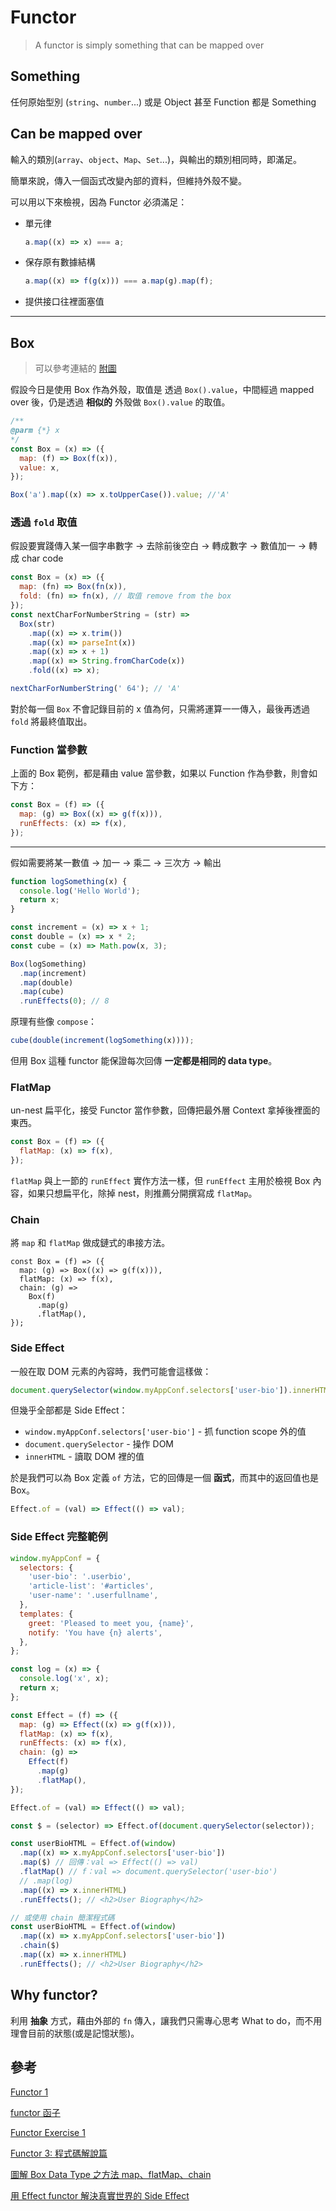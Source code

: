 # Functor

> A functor is simply something that can be mapped over

## Something

任何原始型別 (`string`、`number`...) 或是 Object 甚至 Function 都是 Something

## Can be mapped over

輸入的類別(`array`、`object`、`Map`、`Set`...)，與輸出的類別相同時，即滿足。

簡單來說，傳入一個函式改變內部的資料，但維持外殼不變。

可以用以下來檢視，因為 Functor 必須滿足：

- 單元律
  ```js
  a.map((x) => x) === a;
  ```
- 保存原有數據結構

  ```js
  a.map((x) => f(g(x))) === a.map(g).map(f);
  ```

- 提供接口往裡面塞值

---

## Box

> 可以參考連結的 [附圖](https://ithelp.ithome.com.tw/articles/10241001)

假設今日是使用 Box 作為外殼，取值是 透過 `Box().value`，中間經過 mapped over 後，仍是透過 **相似的** 外殼做 `Box().value` 的取值。

```js
/**
@parm {*} x
*/
const Box = (x) => ({
  map: (f) => Box(f(x)),
  value: x,
});

Box('a').map((x) => x.toUpperCase()).value; //'A'
```

### 透過 `fold` 取值

假設要實踐傳入某一個字串數字 -> 去除前後空白 -> 轉成數字 -> 數值加一 -> 轉成 char code

```js
const Box = (x) => ({
  map: (fn) => Box(fn(x)),
  fold: (fn) => fn(x), // 取值 remove from the box
});
const nextCharForNumberString = (str) =>
  Box(str)
    .map((x) => x.trim())
    .map((x) => parseInt(x))
    .map((x) => x + 1)
    .map((x) => String.fromCharCode(x))
    .fold((x) => x);

nextCharForNumberString(' 64'); // 'A'
```

對於每一個 `Box` 不會記錄目前的 x 值為何，只需將運算一一傳入，最後再透過 `fold` 將最終值取出。

### Function 當參數

上面的 Box 範例，都是藉由 value 當參數，如果以 Function 作為參數，則會如下方：

```js
const Box = (f) => ({
  map: (g) => Box((x) => g(f(x))),
  runEffects: (x) => f(x),
});
```

---

假如需要將某一數值 -> 加一 -> 乘二 -> 三次方 -> 輸出

```js
function logSomething(x) {
  console.log('Hello World');
  return x;
}

const increment = (x) => x + 1;
const double = (x) => x * 2;
const cube = (x) => Math.pow(x, 3);

Box(logSomething)
  .map(increment)
  .map(double)
  .map(cube)
  .runEffects(0); // 8
```

原理有些像 `compose`：

```js
cube(double(increment(logSomething(x))));
```

但用 Box 這種 functor 能保證每次回傳 **一定都是相同的 data type**。

### FlatMap

un-nest 扁平化，接受 Functor 當作參數，回傳把最外層 Context 拿掉後裡面的東西。

```js
const Box = (f) => ({
  flatMap: (x) => f(x),
});
```

`flatMap` 與上一節的 `runEffect` 實作方法一樣，但 `runEffect` 主用於檢視 Box 內容，如果只想扁平化，除掉 nest，則推薦分開撰寫成 `flatMap`。

### Chain

將 `map` 和 `flatMap` 做成鏈式的串接方法。

```js{4}
const Box = (f) => ({
  map: (g) => Box((x) => g(f(x))),
  flatMap: (x) => f(x),
  chain: (g) =>
    Box(f)
      .map(g)
      .flatMap(),
});
```

### Side Effect

一般在取 DOM 元素的內容時，我們可能會這樣做：

```js
document.querySelector(window.myAppConf.selectors['user-bio']).innerHTML;
```

但幾乎全部都是 Side Effect：

- `window.myAppConf.selectors['user-bio']` - 抓 function scope 外的值
- `document.querySelector` - 操作 DOM
- `innerHTML` - 讀取 DOM 裡的值

於是我們可以為 Box 定義 `of` 方法，它的回傳是一個 **函式**，而其中的返回值也是 Box。

```js
Effect.of = (val) => Effect(() => val);
```

### Side Effect 完整範例

```js
window.myAppConf = {
  selectors: {
    'user-bio': '.userbio',
    'article-list': '#articles',
    'user-name': '.userfullname',
  },
  templates: {
    greet: 'Pleased to meet you, {name}',
    notify: 'You have {n} alerts',
  },
};

const log = (x) => {
  console.log('x', x);
  return x;
};

const Effect = (f) => ({
  map: (g) => Effect((x) => g(f(x))),
  flatMap: (x) => f(x),
  runEffects: (x) => f(x),
  chain: (g) =>
    Effect(f)
      .map(g)
      .flatMap(),
});

Effect.of = (val) => Effect(() => val);

const $ = (selector) => Effect.of(document.querySelector(selector));

const userBioHTML = Effect.of(window)
  .map((x) => x.myAppConf.selectors['user-bio'])
  .map($) // 回傳：val => Effect(() => val)
  .flatMap() // f：val => document.querySelector('user-bio')
  // .map(log)
  .map((x) => x.innerHTML)
  .runEffects(); // <h2>User Biography</h2>

// 或使用 chain 簡潔程式碼
const userBioHTML = Effect.of(window)
  .map((x) => x.myAppConf.selectors['user-bio'])
  .chain($)
  .map((x) => x.innerHTML)
  .runEffects(); // <h2>User Biography</h2>
```

## Why functor?

利用 **抽象** 方式，藉由外部的 `fn` 傳入，讓我們只需專心思考 What to do，而不用理會目前的狀態(或是記憶狀態)。

## 參考

[Functor 1](https://ithelp.ithome.com.tw/articles/10240162)

[functor 函子](https://ithelp.ithome.com.tw/articles/10197535)

[Functor Exercise 1](https://ithelp.ithome.com.tw/articles/10242568)

[Functor 3: 程式碼解說篇](https://ithelp.ithome.com.tw/articles/10242568#response-315591)

[圖解 Box Data Type 之方法 map、flatMap、chain](https://ithelp.ithome.com.tw/articles/10243259)

[用 Effect functor 解決真實世界的 Side Effect](https://ithelp.ithome.com.tw/articles/10243885)
